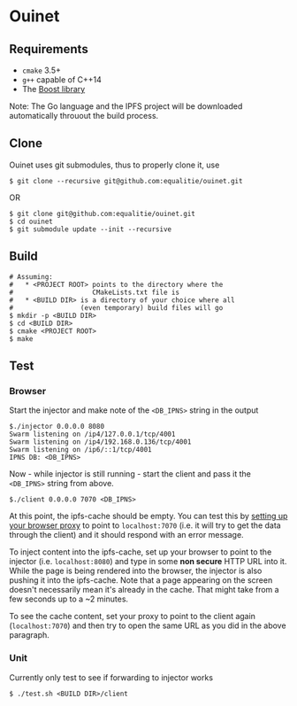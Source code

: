 # Ouinet

## Requirements

* `cmake` 3.5+
* `g++` capable of C++14
* The [Boost library](http://www.boost.org/)

Note: The Go language and the IPFS project will be downloaded automatically
throuout the build process.

## Clone

Ouinet uses git submodules, thus to properly clone it, use

```
$ git clone --recursive git@github.com:equalitie/ouinet.git
```

OR

```
$ git clone git@github.com:equalitie/ouinet.git
$ cd ouinet
$ git submodule update --init --recursive
```

## Build

```
# Assuming:
#   * <PROJECT ROOT> points to the directory where the
#                    CMakeLists.txt file is
#   * <BUILD DIR> is a directory of your choice where all
#                 (even temporary) build files will go
$ mkdir -p <BUILD DIR>
$ cd <BUILD DIR>
$ cmake <PROJECT ROOT>
$ make
```

## Test

### Browser

Start the injector and make note of the `<DB_IPNS>` string in the output

```
$./injector 0.0.0.0 8080
Swarm listening on /ip4/127.0.0.1/tcp/4001
Swarm listening on /ip4/192.168.0.136/tcp/4001
Swarm listening on /ip6/::1/tcp/4001
IPNS DB: <DB_IPNS>
```

Now - while injector is still running - start the client and pass
it the `<DB_IPNS>` string from above.

```
$./client 0.0.0.0 7070 <DB_IPNS>
```

At this point, the ipfs-cache should be empty. You can test this by [setting up
your browser proxy](http://www.wikihow.com/Enter-Proxy-Settings-in-Firefox) to
point to `localhost:7070` (i.e. it will try to get the data through the client)
and it should respond with an error message.

To inject content into the ipfs-cache, set up your browser to point to the
injector (i.e. `localhost:8080`) and type in some **non secure** HTTP URL into
it. While the page is being rendered into the browser, the injector is also
pushing it into the ipfs-cache. Note that a page appearing on the screen
doesn't necessarily mean it's already in the cache.  That might take from a few
seconds up to a ~2 minutes.

To see the cache content, set your proxy to point to the client again
(`localhost:7070`) and then try to open the same URL as you did in the above
paragraph.

### Unit

Currently only test to see if forwarding to injector works

```
$ ./test.sh <BUILD DIR>/client
```

